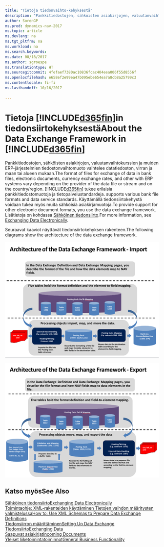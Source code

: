 ```yaml
---
title: "Tietoja tiedonvaihto-kehyksestä"
description: "Pankkitiedostojen, sähköisten asiakirjojen, valuutanvaihtokurssien ja muiden ERP-järjestelmien tiedostonvaihtomuoto vaihtelee datatiedoston, virran ja maan tai alueen mukaan."
author: SorenGP
ms.prod: dynamics-nav-2017
ms.topic: article
ms.devlang: na
ms.tgt_pltfrm: na
ms.workload: na
ms.search.keywords: 
ms.date: 08/18/2017
ms.author: sgroespe
ms.translationtype: HT
ms.sourcegitcommit: 4fefaef7380ac10836fcac404eea006f55d8556f
ms.openlocfilehash: e658ef2e99ea47b095ebe654ea7a8cb8a25799c3
ms.contentlocale: fi-fi
ms.lasthandoff: 10/16/2017

---
```

# <a name="about-the-data-exchange-framework-in-included365finincludesd365finmdmd"></a><span data-ttu-id="01249-103">Tietoja [!INCLUDE[d365fin](includes/d365fin_md.md)]in tiedonsiirtokehyksestä</span><span class="sxs-lookup"><span data-stu-id="01249-103">About the Data Exchange Framework in [!INCLUDE[d365fin](includes/d365fin_md.md)]</span></span>
<span data-ttu-id="01249-104">Pankkitiedostojen, sähköisten asiakirjojen, valuutanvaihtokurssien ja muiden ERP-järjestelmien tiedostonvaihtomuoto vaihtelee datatiedoston, virran ja maan tai alueen mukaan.</span><span class="sxs-lookup"><span data-stu-id="01249-104">The format of files for exchange of data in bank files, electronic documents, currency exchange rates, and other with ERP systems vary depending on the provider of the data file or stream and on the country/region.</span></span> [!INCLUDE[d365fin](includes/d365fin_md.md)]<span data-ttu-id="01249-105"> tukee erilaisia pankkitiedostomuotoja ja tietopalvelustandardeja.</span><span class="sxs-lookup"><span data-stu-id="01249-105"> supports various bank file formats and data service standards.</span></span> <span data-ttu-id="01249-106">Käyttämällä tiedonsiirtokehystä voidaan tukea myös muita sähköisiä asiakirjamuotoja.</span><span class="sxs-lookup"><span data-stu-id="01249-106">To provide support for other electronic document formats, you use the data exchange framework.</span></span> <span data-ttu-id="01249-107">Lisätietoja on kohdassa [Sähköinen tiedonsiirto](across-data-exchange.md).</span><span class="sxs-lookup"><span data-stu-id="01249-107">For more information, see [Exchanging Data Electronically](across-data-exchange.md).</span></span>    

 <span data-ttu-id="01249-108">Seuraavat kaaviot näyttävät tiedonsiirtokehyksen rakenteen.</span><span class="sxs-lookup"><span data-stu-id="01249-108">The following diagrams show the architecture of the data exchange framework.</span></span>  

 ![Tietojen vaihtokehys &#45; Tuo](media/across-data-exchange/dataexchangeframework_import.png)  

 ![Tietojen vaihtokehys &#45; Vie](media/across-data-exchange/dataexchangeframework_export.png)  

## <a name="see-also"></a><span data-ttu-id="01249-111">Katso myös</span><span class="sxs-lookup"><span data-stu-id="01249-111">See Also</span></span>  
[<span data-ttu-id="01249-112">Sähköinen tiedonsiirto</span><span class="sxs-lookup"><span data-stu-id="01249-112">Exchanging Data Electronically</span></span>](across-data-exchange.md)  
[<span data-ttu-id="01249-113">Toimintaohje: XML-rakenteiden käyttäminen Tietojen vaihdon määritysten valmistelussa</span><span class="sxs-lookup"><span data-stu-id="01249-113">How to: Use XML Schemas to Prepare Data Exchange Definitions</span></span>](across-how-to-use-xml-schemas-to-prepare-data-exchange-definitions.md)  
[<span data-ttu-id="01249-114">Tiedonsiirron määrittäminen</span><span class="sxs-lookup"><span data-stu-id="01249-114">Setting Up Data Exchange</span></span>](across-set-up-data-exchange.md)  
[<span data-ttu-id="01249-115">Tiedonsiirto</span><span class="sxs-lookup"><span data-stu-id="01249-115">Exchanging Data</span></span>](across-exchange-data.md)  
[<span data-ttu-id="01249-116">Saapuvat asiakirjat</span><span class="sxs-lookup"><span data-stu-id="01249-116">Incoming Documents</span></span>](across-income-documents.md)  
[<span data-ttu-id="01249-117">Yleiset liiketoimintatoiminnot</span><span class="sxs-lookup"><span data-stu-id="01249-117">General Business Functionality</span></span>](ui-across-business-areas.md)  

